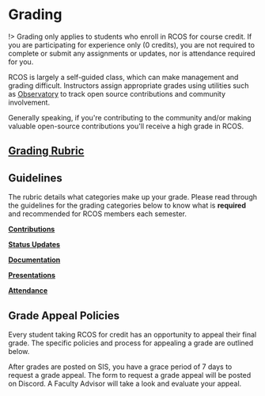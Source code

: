 # Grading

!> Grading only applies to students who enroll in RCOS for course credit. If you are participating for experience only (0 credits), you are not required to complete or submit any assignments or updates, nor is attendance required for you.

RCOS is largely a self-guided class, which can make management and grading difficult. Instructors assign appropriate grades using utilities such as [Observatory](https://rcos.io/) to track open source contributions and community involvement.

Generally speaking, if you're contributing to the community and/or making valuable open-source contributions you'll receive a high grade in RCOS.

## [Grading Rubric](grading/rubric) <!-- {docsify-ignore} -->


## Guidelines

The rubric details what categories make up your grade. Please read through the guidelines for the grading categories below to know what is **required** and recommended for RCOS members each semester.

**[Contributions](grading/contributions)**

**[Status Updates](grading/status_updates)**

**[Documentation](grading/documentation)**

**[Presentations](grading/presentations)**

**[Attendance](grading/attendance)**


## Grade Appeal Policies

Every student taking RCOS for credit has an opportunity to appeal their final grade. The specific policies and process for appealing a grade are outlined below.

After grades are posted on SIS, you have a grace period of 7 days to request a grade appeal. The form to request a grade appeal will be posted on Discord. A Faculty Advisor will take a look and evaluate your appeal.

<!-- TODO: Replace this with the database -->